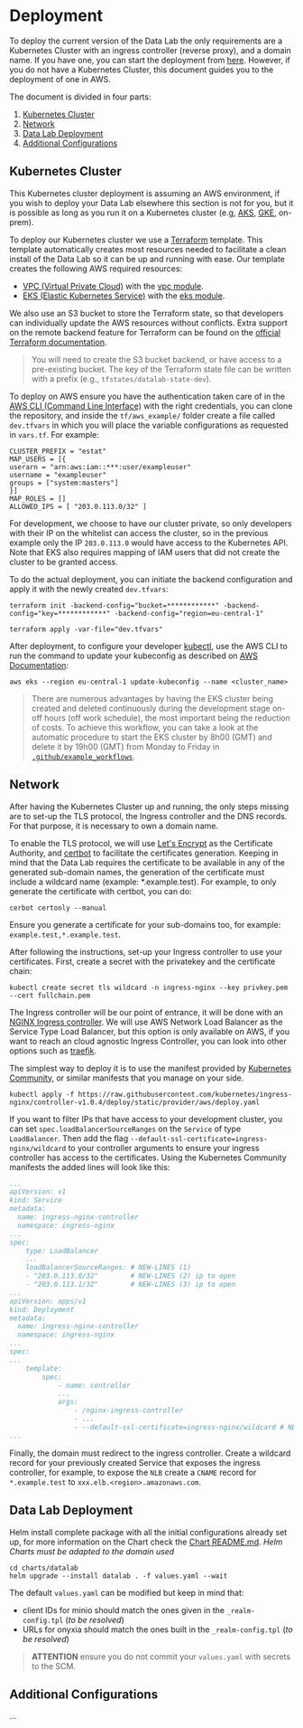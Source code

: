 # Deployment

To deploy the current version of the Data Lab the only requirements are a Kubernetes Cluster with an ingress controller (reverse proxy), and a domain name. If you have one, you can start the deployment from [here](#network). However, if you do not have a Kubernetes Cluster, this document guides you to the deployment of one in AWS.

The document is divided in four parts:
1. [Kubernetes Cluster](#kubernetes-cluster)
2. [Network](#network)
3. [Data Lab Deployment](#data-lab-deployment)
4. [Additional Configurations](#additional-configurations)

## Kubernetes Cluster

This Kubernetes cluster deployment is assuming an AWS environment, if you wish to deploy your Data Lab elsewhere this section is not for you, but it is possible as long as you run it on a Kubernetes cluster (e.g, [AKS](https://azure.microsoft.com/en-us/services/kubernetes-service/), [GKE](https://cloud.google.com/kubernetes-engine), on-prem).

To deploy our Kubernetes cluster we use a [Terraform](https://www.terraform.io/) template. This template automatically creates most resources needed to facilitate a clean install of the Data Lab so it can be up and running with ease. Our template creates the following AWS required resources:
 - [VPC (Virtual Private Cloud)](https://aws.amazon.com/vpc/) with the [vpc module](https://registry.terraform.io/modules/terraform-aws-modules/vpc/aws/latest).
 - [EKS (Elastic Kubernetes Service)](https://aws.amazon.com/eks/) with the [eks module](https://registry.terraform.io/modules/terraform-aws-modules/eks/aws/latest).

We also use an S3 bucket to store the Terraform state, so that developers can individually update the AWS resources without conflicts. Extra support on the remote backend feature for Terraform can be found on the [official Terraform documentation](https://www.terraform.io/docs/language/settings/backends/remote.html).

> You will need to create the S3 bucket backend, or have access to a pre-existing bucket. The key of the Terraform state file can be written with a prefix (e.g., `tfstates/datalab-state-dev`). 

To deploy on AWS ensure you have the authentication taken care of in the [AWS CLI (Command Line Interface)](https://aws.amazon.com/cli/) with the right credentials, you can clone the repository, and inside the `tf/aws_example/` folder create a file called `dev.tfvars` in which you will place the variable configurations as requested in `vars.tf`. For example:
```
CLUSTER_PREFIX = "estat"
MAP_USERS = [{
userarn = "arn:aws:iam::***:user/exampleuser"
username = "exampleuser"
groups = ["system:masters"]
}]
MAP_ROLES = []
ALLOWED_IPS = [ "203.0.113.0/32" ]
```

For development, we choose to have our cluster private, so only developers with their IP on the whitelist can access the cluster, so in the previous example only the IP `203.0.113.0` would have access to the Kubernetes API. Note that EKS also requires mapping of IAM users that did not create the cluster to be granted access.

To do the actual deployment, you can initiate the backend configuration and apply it with the newly created `dev.tfvars`:

```
terraform init -backend-config="bucket=************" -backend-config="key=************" -backend-config="region=eu-central-1"

terraform apply -var-file="dev.tfvars"
```

After deployment, to configure your developer [kubectl](https://kubernetes.io/docs/tasks/tools/), use the AWS CLI to run the command to update your kubeconfig as described on [AWS Documentation](https://docs.aws.amazon.com/eks/latest/userguide/create-kubeconfig.html):
```
aws eks --region eu-central-1 update-kubeconfig --name <cluster_name>
```

> There are numerous advantages by having the EKS cluster being created and deleted continuously during the development stage on-off hours (off work schedule), the most important being the reduction of costs. To achieve this workflow, you can take a look at the automatic procedure to start the EKS cluster by 8h00 (GMT) and delete it by 19h00 (GMT) from Monday to Friday in [`.github/example_workflows`](../.github/example_workflows).

## Network

After having the Kubernetes Cluster up and running, the only steps missing are to set-up the TLS protocol, the Ingress controller and the DNS records. For that purpose, it is necessary to own a domain name.

To enable the TLS protocol, we will use [Let's Encrypt](https://letsencrypt.org/) as the Certificate Authority, and [certbot](https://certbot.eff.org/) to facilitate the certificates generation. Keeping in mind that the Data Lab requires the certificate to be available in any of the generated sub-domain names, the generation of the certificate must include a wildcard name (example: *.example.test). For example, to only generate the certificate with certbot, you can do:
```
cerbot certonly --manual
```
Ensure you generate a certificate for your sub-domains too, for example: `example.test,*.example.test`.

After following the instructions, set-up your Ingress controller to use your certificates. First, create a secret with the privatekey and the certificate chain:
```
kubectl create secret tls wildcard -n ingress-nginx --key privkey.pem --cert fullchain.pem
```

The Ingress controller will be our point of entrance, it will be done with an [NGINX Ingress controller](https://kubernetes.github.io/ingress-nginx/). We will use AWS Network Load Balancer as the Service Type Load Balancer, but this option is only available on AWS, if you want to reach an cloud agnostic Ingress Controller, you can look into other options such as [traefik](https://traefik.io/).

The simplest way to deploy it is to use the manifest provided by [Kubernetes Community](https://kubernetes.github.io/ingress-nginx/deploy/#aws), or similar manifests that you manage on your side.
```
kubectl apply -f https://raw.githubusercontent.com/kubernetes/ingress-nginx/controller-v1.0.4/deploy/static/provider/aws/deploy.yaml
```

If you want to filter IPs that have access to your development cluster, you can set `spec.loadBalancerSourceRanges` on the `Service` of type `LoadBalancer`. Then add the flag `--default-ssl-certificate=ingress-nginx/wildcard` to your controller arguments to ensure your ingress controller has access to the certificates. Using the Kubernetes Community manifests the added lines will look like this:
```yaml
...
apiVersion: v1
kind: Service
metadata:
  name: ingress-nginx-controller
  namespace: ingress-nginx
...
spec:
    type: LoadBalancer
    ...
    loadBalancerSourceRanges: # NEW-LINES (1)
    - "203.0.113.0/32"        # NEW-LINES (2) ip to open
    - "203.0.113.1/32"        # NEW-LINES (3) ip to open
...
apiVersion: apps/v1
kind: Deployment
metadata:
  name: ingress-nginx-controller
  namespace: ingress-nginx
...
spec:
...
    template:
        spec:
            - name: controller
            ...
            args:
                - /nginx-ingress-controller
                - ...
                - --default-ssl-certificate=ingress-nginx/wildcard # NEW-LINE to use secret
...
```

Finally, the domain must redirect to the ingress controller. Create a wildcard record for your previously created Service that exposes the ingress controller, for example, to expose the `NLB` create a `CNAME` record for `*.example.test` to `xxx.elb.<region>.amazonaws.com`.

## Data Lab Deployment

Helm install complete package with all the initial configurations already set up, for more information on the Chart check the [Chart README.md](../charts/datalab/README.md). *Helm Charts must be adapted to the domain used*

```
cd charts/datalab
helm upgrade --install datalab . -f values.yaml --wait
```

The default `values.yaml` can be modified but keep in mind that:
- client IDs for minio should match the ones given in the `_realm-config.tpl` (*to be resolved*)
- URLs for onyxia should match the ones built in the `_realm-config.tpl` (*to be resolved*)

> **ATTENTION** ensure you do not commit your `values.yaml` with secrets to the SCM.

## Additional Configurations

...
